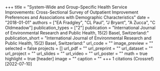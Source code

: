 +++
title = "System-Wide and Group-Specific Health Service Improvements: Cross-Sectional Survey of Outpatient Improvement Preferences and Associations with Demographic Characteristics"
date = "2018-01-01"
authors = ["EA Fradgley", "CL Paul", "J Bryant", "A Zucca", "C Oldmeadow"]
publication_types = ["2"]
publication = "International Journal of Environmental Research and Public Health, 15(2) Basel, Switzerland:"
publication_short = "International Journal of Environmental Research and Public Health, 15(2) Basel, Switzerland:"
url_code = ""
image_preview = ""
selected = false
projects = []
url_pdf = ""
url_preprint = ""
url_dataset = ""
url_project = ""
url_slides = ""
url_video = ""
url_poster = ""
math = true
highlight = true
[header]
image = ""
caption = ""
+++
1 citations (Crossref) [2022-07-10]
